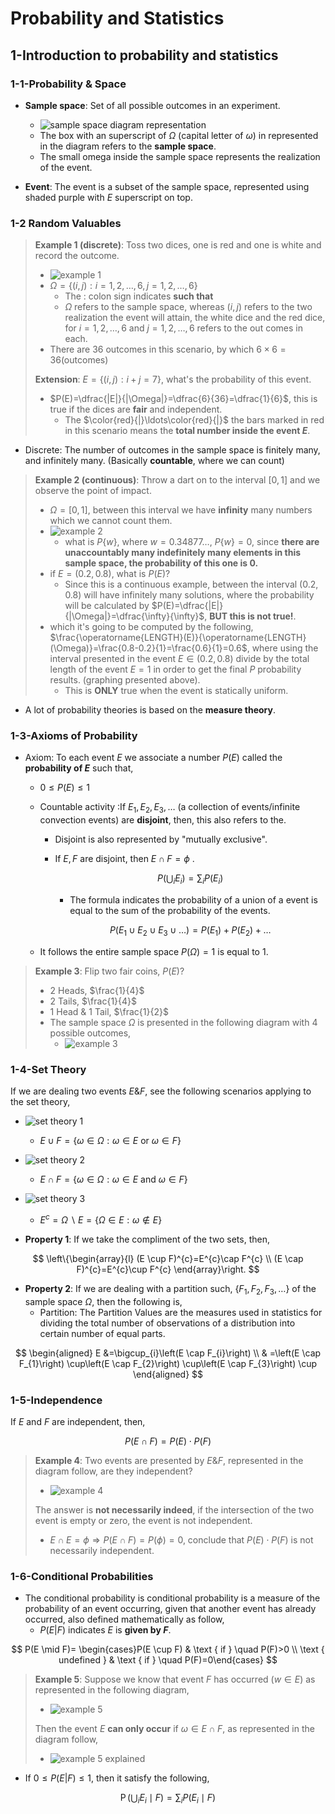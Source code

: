 # Probability and Statistics

## 1-Introduction to probability and statistics

### 1-1-Probability & Space

- **Sample space**: Set of all possible outcomes in an experiment.

  - ![sample space diagram representation](assets/sample_space.excalidraw.png)
  - The box with an superscript of $\Omega$ (capital letter of $\omega$) in represented in the diagram refers to the **sample space**.
  - The small omega inside the sample space represents the realization of the event.

- **Event**: The event is a subset of the sample space, represented using shaded purple with $E$ superscript on top.

### 1-2 Random Valuables

> **Example 1 (discrete)**: Toss two dices, one is red and one is white and record the outcome.
> - ![example 1](assets/dice.excalidraw.png)
> - $\Omega=\{(i, j):i=1,2, \ldots, 6, j=1,2, \ldots, 6\}$
>   - The $:$ colon sign indicates **such that**
>   - $\Omega$ refers to the sample space, whereas $(i,j)$ refers to the two realization the event will attain, the white dice and the red dice, for $i=1,2,\ldots,6$ and $j=1,2,\ldots,6$ refers to the out comes in each.
> - There are 36 outcomes in this scenario, by which $6 \times 6=36(\mathrm{outcomes})$
> 
> **Extension**: $E=\{ (i , j): i+j=7 \}$, what's the probability of this event.
> - $P(E)=\dfrac{|E|}{|\Omega|}=\dfrac{6}{36}=\dfrac{1}{6}$, this is true if the dices are **fair** and independent.
>   - The $\color{red}{|}\ldots\color{red}{|}$ the bars marked in red in this scenario means the **total number inside the event $E$**.
- Discrete: The number of outcomes in the sample space is finitely many, and infinitely many. (Basically **countable**, where we can count)

> **Example 2 (continuous)**: Throw a dart on to the interval $[0,1]$ and we observe the point of impact.
> - $\Omega=[0,1]$, between this interval we have **infinity** many numbers which we cannot count them.
> - ![example 2](assets/example2.excalidraw.png)
>   - what is $P\{w\}$, where $w=0.34877\ldots$, $P\{w\}=0$, since **there are unaccountably many indefinitely many elements in this sample space, the probability of this one is $0$.**
> - if $E=(0.2,0.8)$, what is $P(E)$?
>   - Since this is a continuous example, between the interval $(0.2,0.8)$ will have infinitely many solutions, where the probability will be calculated by $P(E)=\dfrac{|E|}{|\Omega|}=\dfrac{\infty}{\infty}$, **BUT this is not true!**.
> - which it's going to be computed by the following, $\frac{\operatorname{LENGTH}(E)}{\operatorname{LENGTH}(\Omega)}=\frac{0.8-0.2}{1}=\frac{0.6}{1}=0.6$, where using the interval presented in the event $E \in (0.2 ,0.8)$ divide by the total length of the event $E=1$ in order to get the final $P$ probability results. (graphing presented above).
>   - This is **ONLY** true when the event is statically uniform.

- A lot of probability theories is based on the **measure theory**.

### 1-3-Axioms of Probability

- Axiom: To each event $E$ we associate a number $P(E)$ called the **probability of $E$** such that,

  - $0\leq P(E) \leq 1$
  
  - Countable activity :If $E_{1}, E_{2}, E_{3}, \ldots$ (a collection of events/infinite convection events) are **disjoint**, then, this also refers to the.
    - Disjoint is also represented by "mutually exclusive".
    
    - If $E,F$ are disjoint, then $E \cap F=\phi$ .
  
      $$
      P\left(\bigcup_{i} E_{i}\right)=\sum_{i} P\left(E_{i}\right)
      $$

      - The formula indicates the probability of a union of a event is equal to the sum of the probability of the events.

      $$
      P\left(E_{1} \cup E_{2} \cup E_{3} \cup \ldots\right)=P\left(E_{1}\right)+P\left(E_{2}\right)+\ldots
      $$

  - It follows the entire sample space $P(\Omega)=1$ is equal to $1$.

> **Example 3**: Flip two fair coins, $P(E)$?
> - 2 Heads, $\frac{1}{4}$
> - 2 Tails, $\frac{1}{4}$
> - 1 Head & 1 Tail, $\frac{1}{2}$
> - The sample space $\Omega$ is presented in the following diagram with 4 possible outcomes,
>   - ![example 3](assets/example3.excalidraw.png)

### 1-4-Set Theory

If we are dealing two events $E\&F$, see the following scenarios applying to the set theory,
- ![set theory 1](assets/set-theory1.excalidraw.png)
  - $E \cup F=\{\omega \in \Omega: \omega \in E \text{ or } \omega \in F\}$

- ![set theory 2](assets/set-theory2.excalidraw.png)
  - $E \cap F=\{\omega \in \Omega: \omega \in E \text{ and } \omega \in F\}$

- ![set theory 3](assets/set-theory3.excalidraw.png)
  - $E^{c}=\Omega \backslash E = \{\Omega\in E: \omega \notin E\}$

- **Property 1**: If we take the compliment of the two sets, then,

$$
\left\{\begin{array}{l}
(E \cup F)^{c}=E^{c}\cap F^{c} \\
(E \cap F)^{c}=E^{c}\cup F^{c} 
\end{array}\right.
$$

- **Property 2**: If we are dealing with a partition such, $\left\{F_{1}, F_{2}, F_{3}, \ldots\right\}$ of the sample space $\Omega$, then the following is,
  - Partition: The Partition Values are the measures used in statistics for dividing the total number of observations of a distribution into certain number of equal parts.

$$
\begin{aligned}
E &=\bigcup_{i}\left(E \cap F_{i}\right) \\
& =\left(E \cap F_{1}\right) \cup\left(E \cap F_{2}\right) \cup\left(E \cap F_{3}\right) \cup
\end{aligned}
$$

### 1-5-Independence

If $E$ and $F$ are independent, then,

$$P(E \cap F)=P(E) \cdot P(F)
$$

> **Example 4**: Two events are presented by $E\&F$, represented in the diagram follow, are they independent?
> - ![example 4](assets/example4.excalidraw.png)
> 
> The answer is **not necessarily indeed**, if the intersection of the two event is empty or zero, the event is not independent.
> - $E \cap E=\phi \Rightarrow P(E \cap F)=P(\phi)=0$, conclude that $P(E)\cdot P(F)$ is not necessarily independent.

### 1-6-Conditional Probabilities

- The conditional probability is conditional probability is a measure of the probability of an event occurring, given that another event has already occurred, also defined mathematically as follow,
  - $P(E|F)$ indicates $E$ is **given by $F$**.

$$
P(E \mid F)= \begin{cases}P(E \cup F) & \text { if } \quad P(F)>0 \\ \text { undefined } & \text { if } \quad P(F)=0\end{cases}
$$


> **Example 5**: Suppose we know that event $F$ has occurred $(w \in E)$ as represented in the following diagram,
> - ![example 5](assets/example5.excalidraw.png)
> 
> Then the event $E$ **can only occur** if $\omega \in E \cap F$, as represented in the diagram follow,
> - ![example 5 explained](assets/example5_explain.excalidraw.png)

- If $0 \leq P(E|F) \leq 1$, then it satisfy the following,

$$
\operatorname{P}\left(\bigcup_{i} E_{i} \mid F\right)=\sum_{i} P(E_{i} \mid F)
$$

